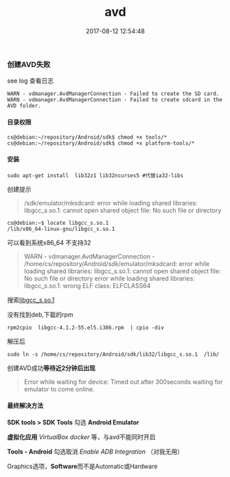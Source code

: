 ﻿---
title: avd
date: 2017-08-12 12:54:48
tags: 
 - android
 - Simulator
categories:
 - linux 
 - install
---

### 创建AVD失败
 
 see log 查看日志
 ```
 WARN - vdmanager.AvdManagerConnection - Failed to create the SD card. 
 WARN - vdmanager.AvdManagerConnection - Failed to create sdcard in the     AVD folder.
 ```
 
#### 目录权限
```
cs@debian:~/repository/Android/sdk$ chmod +x tools/*
cs@debian:~/repository/Android/sdk$ chmod +x platform-tools/*
```

#### 安装
```
sudo apt-get install  lib32z1 lib32ncurses5 #代替ia32-libs  
```
创建提示
>/sdk/emulator/mksdcard: error while loading shared libraries: libgcc_s.so.1: cannot open shared object file: No such file or directory 

```
cs@debian:~$ locate libgcc_s.so.1
/lib/x86_64-linux-gnu/libgcc_s.so.1
```
 可以看到系统x86_64 不支持32
> WARN - vdmanager.AvdManagerConnection - /home/cs/repository/Android/sdk/emulator/mksdcard: error while loading shared libraries: libgcc_s.so.1: cannot open shared object file: No such file or directory 
error while loading shared libraries: libgcc_s.so.1: wrong ELF class: ELFCLASS64 

 <!--more--> 

搜索[libgcc_s.so.1](https://pkgs.org/download/libgcc_s.so.1)

没有找到deb,下载的rpm
```
rpm2cpio  libgcc-4.1.2-55.el5.i386.rpm  | cpio -div
```
解压后
```
sudo ln -s /home/cs/repository/Android/sdk/lib32/libgcc_s.so.1  /lib/
```
创建AVD成功**等待近2分钟后出现**
>Error while waiting for device: Timed out after 300seconds waiting for emulator to come online.

#### 最终解决方法
**SDK tools > SDK Tools** 勾选 **Android Emulator** 

**虚拟化应用** *VirtualBox* *docker* 等，与avd不能同时开启

 **Tools - Android** 勾选取消 *Enable ADB Integration* （对我无用）
 
Graphics选项，**Software**而不是Automatic或Hardware